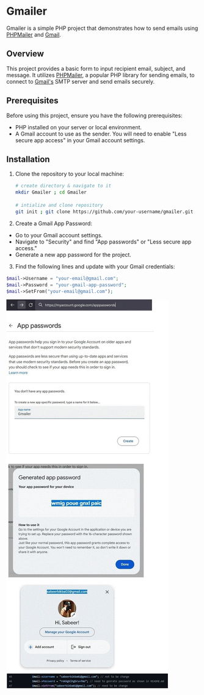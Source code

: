 # Gmailer

Gmailer is a simple PHP project that demonstrates how to send emails using [PHPMailer](https://github.com/PHPMailer/PHPMailer) and [Gmail](https://mail.google.com/mail/).

## Overview

This project provides a basic form to input recipient email, subject, and message. It utilizes [PHPMailer](https://github.com/PHPMailer/PHPMailer), a popular PHP library for sending emails, to connect to [Gmail's](https://mail.google.com/mail/) SMTP server and send emails securely.

## Prerequisites

Before using this project, ensure you have the following prerequisites:

- PHP installed on your server or local environment.
- A Gmail account to use as the sender. You will need to enable "Less secure app access" in your Gmail account settings.

## Installation

1. Clone the repository to your local machine:

   ```bash
   # create directory & navigate to it 
   mkdir Gmailer ; cd Gmailer
   
   # intialize and clone repository
   git init ; git clone https://github.com/your-username/gmailer.git


2.  Create a Gmail App Password:
- Go to your Gmail account settings.
- Navigate to "Security" and find "App passwords" or "Less secure app access."
- Generate a new app password for the project.

3.  Find the following lines and update with your Gmail credentials:

```php
$mail->Username = "your-email@gmail.com";
$mail->Password = "your-gmail-app-password";
$mail->SetFrom("your-email@gmail.com");
```
  ![Screenshot](images/screenshot2.jpg)

